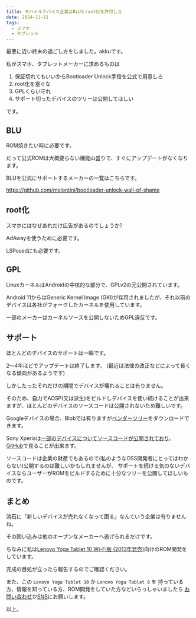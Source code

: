 ```yaml
---
title: モバイルデバイス企業はBLUとroot化を許可しろ
date: 2024-11-11
tags:
  - スマホ
  - タブレット
---
```


最悪に近い終末の過ごし方をしました。akkuです。

私がスマホ、タブレットメーカーに求めるものは

1. 保証切れてもいいからBootloader Unlock手段を公式で用意しろ
2. root化を塞ぐな
3. GPLくらい守れ
4. サポート切ったデバイスのツリーは公開してほしい

です。

## BLU

ROM焼きたい時に必要です。

だって公式ROMは大概要らない機能山盛りで、すぐにアップデートがなくなります。

BLUを公式にサポートするメーカーの一覧はこちらです。

https://github.com/melontini/bootloader-unlock-wall-of-shame

## root化

スマホにはなぜあれだけ広告があるのでしょうか?

AdAwayを使うために必要です。

LSPosedにも必要です。

## GPL

LinuxカーネルはAndroidの中核的な部分で、GPLv2の元公開されています。

Android 11からはGeneric Kernel Image (GKI)が採用されましたが、それ以前のデバイスは各社がフォークしたカーネルを使用しています。

一部のメーカーはカーネルソースを公開しないためGPL違反です。

## サポート

ほとんどのデバイスのサポートは一瞬です。

2〜4年ほどでアップデートは終了します。 (最近は法律の改正などによって長くなる傾向があるようです)

しかしたったそれだけの期間でデバイスが壊れることは有りません。

そのため、自力でAOSP(又は派生)をビルドしデバイスを使い続けることが出来ますが、ほとんどのデバイスのソースコードは公開されないため難しいです。

Googleデバイスの場合、Blobでは有りますが[ベンダーツリー](https://developers.google.com/android/drivers)をダウンロードできます。

Sony Xperiaは[一部のデバイスについてソースコードが公開されており](https://developer.sony.com/open-source/aosp-on-xperia-open-devices)、
[GitHub](https://github.com/sonyxperiadev)で見ることが出来ます。

ソースコードは企業の財産でもあるので(私のようなOSS開発者にとってはわからない)公開するのは難しいかもしれませんが、
サポートを続ける気のないデバイスならユーザーがROMをビルドするために十分なツリーを公開してほしいものです。

## まとめ

流石に「新しいデバイスが売れなくなって困る」なんていう企業は有りませんね。

その囲い込みは他のオープンなメーカーへ逃げられるだけです。

ちなみに私は[Lenovo Yoga Tablet 10 Wi-Fi版 (2013年発売)](https://www.gsmarena.com/lenovo_yoga_tablet_10-5836.php)向けのROM開発をしています。

完成の目処が立ったら報告するのでご確認ください。

また、この `Lenovo Yoga Tablet 10` か `Lenovo Yoga Tablet 8` を
持っている方、情報を知っている方、ROM開発をしていた方などいらっしゃいましたら
[お問い合わせ](/contact/)か[SNS](https://akku1139.github.io/about/#accounts)にお願いします。

以上。
